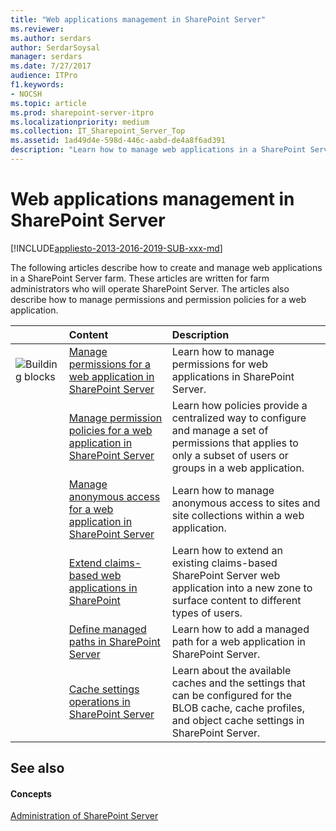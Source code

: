 ```yaml
---
title: "Web applications management in SharePoint Server"
ms.reviewer: 
ms.author: serdars
author: SerdarSoysal
manager: serdars
ms.date: 7/27/2017
audience: ITPro
f1.keywords:
- NOCSH
ms.topic: article
ms.prod: sharepoint-server-itpro
ms.localizationpriority: medium
ms.collection: IT_Sharepoint_Server_Top
ms.assetid: 1ad49d4e-598d-446c-aabd-de4a8f6ad391
description: "Learn how to manage web applications in a SharePoint Server farm."
---
```


# Web applications management in SharePoint Server

[!INCLUDE[appliesto-2013-2016-2019-SUB-xxx-md](../includes/appliesto-2013-2016-2019-SUB-xxx-md.md)]
  
The following articles describe how to create and manage web applications in a SharePoint Server farm. These articles are written for farm administrators who will operate SharePoint Server. The articles also describe how to manage permissions and permission policies for a web application.
  
||**Content**|**Description**|
|:-----|:-----|:-----|
|![Building blocks](../media/mod_icon_buildingblock_M.png)|[Manage permissions for a web application in SharePoint Server](manage-permissions-for-a-web-application.md) <br/> |Learn how to manage permissions for web applications in SharePoint Server.  <br/> |
||[Manage permission policies for a web application in SharePoint Server](manage-permission-policies-for-a-web-application.md) <br/> |Learn how policies provide a centralized way to configure and manage a set of permissions that applies to only a subset of users or groups in a web application.  <br/> |
||[Manage anonymous access for a web application in SharePoint Server](manage-anonymous-access-for-a-web-application.md) <br/> |Learn how to manage anonymous access to sites and site collections within a web application.  <br/> |
||[Extend claims-based web applications in SharePoint](extend-a-claims-based-web-application.md) <br/> |Learn how to extend an existing claims-based SharePoint Server web application into a new zone to surface content to different types of users.  <br/> |
||[Define managed paths in SharePoint Server](define-managed-paths.md) <br/> |Learn how to add a managed path for a web application in SharePoint Server.  <br/> |
||[Cache settings operations in SharePoint Server](cache-settings-operations.md) <br/> |Learn about the available caches and the settings that can be configured for the BLOB cache, cache profiles, and object cache settings in SharePoint Server.  <br/> |
   
## See also

#### Concepts

[Administration of SharePoint Server](administration.md)

